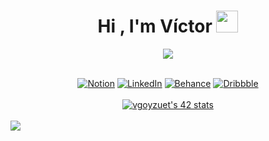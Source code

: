 <h1 align="center"><b>Hi , I'm Víctor </b><img src="https://media.giphy.com/media/hvRJCLFzcasrR4ia7z/giphy.gif" width="35"></h1>
<!--  -->
<p align="center">
  <a href="https://github.com/DenverCoder1/readme-typing-svg"><img src="https://readme-typing-svg.herokuapp.com?font=Time+New+Roman&color=00FF00&size=25&center=true&vCenter=true&width=600&height=100&lines=...&hearts;++;Student+at+42;+Web+Designer,+Branding,+Motion+Designer++;Love+to+learn+new+stuffs..<3&"></a>
</p>

<br>

<div align="center">
  <a href="https://victor-goyzueta.notion.site/Hola-soy-V-ctor-707a07aa35bb4b1bb7fd733d4a653f1b"><img src="https://img.shields.io/badge/Web-black" alt="Notion"></a>
  <a href="https://www.linkedin.com/in/victor-goyzueta/"><img src="https://img.shields.io/badge/LinkedIn-blue" alt="LinkedIn"></a>
  <a href="https://www.behance.net/victor-goyzueta"><img src="https://img.shields.io/badge/Behance-white" alt="Behance"></a>
  <a href="https://dribbble.com/victor-goyzueta"><img src="https://img.shields.io/badge/Dribbble-red" alt="Dribbble"></a>
</div>

<br>

<div align="center">
  <a href="https://github.com/victor-goyzueta"><img src="https://badge.mediaplus.ma/binary/vgoyzuet?1337Badge=off&UM6P=off" alt="vgoyzuet's 42 stats" /></a>
</div>

<br>

<img src="https://user-images.githubusercontent.com/73097560/115834477-dbab4500-a447-11eb-908a-139a6edaec5c.gif">

<br>
